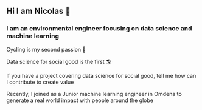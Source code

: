 ## Hi I am Nicolas 👋

### I am an environmental engineer focusing on data science and machine learning

Cycling is my second passion :bicyclist:

Data science for social good is the first :earth_americas:

If you have a project covering data science for social good, tell me how can I contribute to create value

Recently, I joined as a Junior machine learning engineer in Omdena to generate a real world impact with people around the globe




<!--
**nicolasbuitragob/nicolasbuitragob** is a ✨ _special_ ✨ repository because its `README.md` (this file) appears on your GitHub profile.

Here are some ideas to get you started:

- 🔭 I’m currently working on ...
- 🌱 I’m currently learning ...
- 👯 I’m looking to collaborate on ...
- 🤔 I’m looking for help with ...
- 💬 Ask me about ...
- 📫 How to reach me: ...
- 😄 Pronouns: ...
- ⚡ Fun fact: ...
-->
